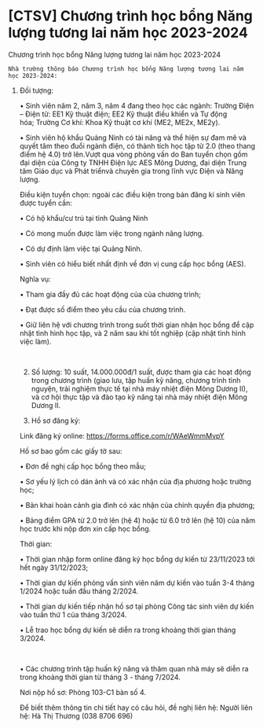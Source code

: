 # [CTSV] Chương trình học bổng Năng lượng tương lai năm học 2023-2024

Chương trình học bổng Năng lượng tương lai năm học 2023-2024
        
	Nhà trường thông báo Chương trình học bổng Năng lượng tương lai năm học 2023-2024:
1. Đối tượng:

	• Sinh viên năm 2, năm 3, năm 4 đang theo học các ngành: Trường Điện – Điện tử: EE1 Kỹ thuật điện; EE2 Kỹ thuật điều khiển và Tự động hóa; Trường Cơ khí: Khoa Kỹ thuật cơ khí (ME2, ME2x, ME2y).

	• Sinh viên hộ khẩu Quảng Ninh có tài năng và thể hiện sự đam mê và quyết tâm theo đuổi ngành điện, có thành tích học tập từ 2.0 (theo thang điểm hệ 4.0) trở lên.Vượt qua vòng phỏng vấn do Ban tuyển chọn gồm đại diện của Công ty TNHH Điện lực AES Mông Dương, đại diện Trung tâm Giáo dục và Phát triểnvà chuyên gia trong lĩnh vực Điện và Năng lượng. 

	Điều kiện tuyển chọn: ngoài các điều kiện trong bản đăng kí sinh viên được tuyển cần:

	• Có hộ khẩu/cư trú tại tỉnh Quảng Ninh

	• Có mong muốn được làm việc trong ngành năng lượng.

	• Có dự định làm việc tại Quảng Ninh.

	• Sinh viên có hiểu biết nhất định về đơn vị cung cấp học bổng (AES).

	Nghĩa vụ:

	• Tham gia đầy đủ các hoạt động của của chương trình;

	• Đạt được số điểm theo yêu cầu của chương trình. 

	• Giữ liên hệ với chương trình trong suốt thời gian nhận học bổng để cập nhật tình hình học tập, và 2 năm sau khi tốt nghiệp (cập nhật tình hình việc làm).

	 

	2. Số lượng: 10 suất, 14.000.000đ/1 suất, được tham gia các hoạt động trong chương trình (giao lưu, tập huấn kỹ năng, chương trình tình nguyện, trải nghiệm thực tế tại nhà máy nhiệt điện Mông Dương II), và cơ hội thực tập và đào tạo kỹ năng tại nhà máy nhiệt điện Mông Dương II.

	3. Hồ sơ đăng ký: 

	Link đăng ký online: https://forms.office.com/r/WAeWmmMvpY

	Hồ sơ bao gồm các giấy tờ sau:

	• Đơn đề nghị cấp học bổng theo mẫu;

	• Sơ yếu lý lịch có dán ảnh và có xác nhận của địa phương hoặc trường học;

	• Bản khai hoàn cảnh gia đình có xác nhận của chính quyền địa phương;

	• Bảng điểm GPA từ 2.0 trở lên (hệ 4) hoặc từ 6.0 trở lên (hệ 10) của năm học trước khi nộp đơn xin cấp học bổng.

	Thời gian:

	• Thời gian nhập form online đăng ký học bổng dự kiến từ 23/11/2023 tới hết ngày 31/12/2023;

	• Thời gian dự kiến phỏng vấn sinh viên năm dự kiến vào tuần 3-4 tháng 1/2024 hoặc tuần đầu tháng 2/2024.

	• Thời gian dự kiến tiếp nhận hồ sơ tại phòng Công tác sinh viên dự kiến vào tuần thứ 1 của tháng 3/2024.

	• Lễ trao học bổng dự kiến sẽ diễn ra trong khoảng thời gian tháng 3/2024.

	 

	• Các chương trình tập huấn kỹ năng và thăm quan nhà máy sẽ diễn ra trong khoảng thời gian từ tháng 3 - tháng 7/2024.

	Nơi nộp hồ sơ: Phòng 103-C1 bàn số 4.

	Để biết thêm thông tin chi tiết hay có câu hỏi, đề nghị liên hệ: Người liên hệ: Hà Thị Thương (038 8706 696)